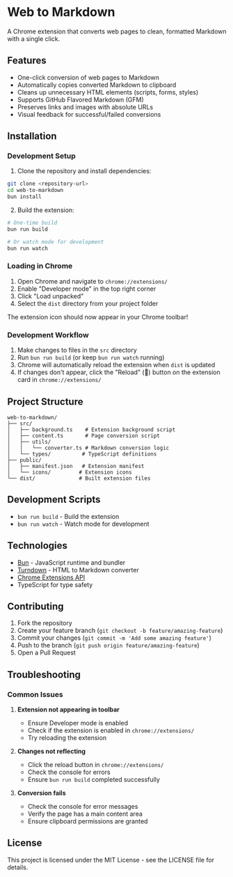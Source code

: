 # Web to Markdown

A Chrome extension that converts web pages to clean, formatted Markdown with a single click.

## Features

- One-click conversion of web pages to Markdown
- Automatically copies converted Markdown to clipboard
- Cleans up unnecessary HTML elements (scripts, forms, styles)
- Supports GitHub Flavored Markdown (GFM)
- Preserves links and images with absolute URLs
- Visual feedback for successful/failed conversions

## Installation

### Development Setup

1. Clone the repository and install dependencies:

```bash
git clone <repository-url>
cd web-to-markdown
bun install
```

2. Build the extension:

```bash
# One-time build
bun run build

# Or watch mode for development
bun run watch
```

### Loading in Chrome

1. Open Chrome and navigate to `chrome://extensions/`
2. Enable "Developer mode" in the top right corner
3. Click "Load unpacked"
4. Select the `dist` directory from your project folder

The extension icon should now appear in your Chrome toolbar!

### Development Workflow

1. Make changes to files in the `src` directory
2. Run `bun run build` (or keep `bun run watch` running)
3. Chrome will automatically reload the extension when `dist` is updated
4. If changes don't appear, click the "Reload" (🔄) button on the extension card in `chrome://extensions/`

## Project Structure

```
web-to-markdown/
├── src/
│   ├── background.ts    # Extension background script
│   ├── content.ts       # Page conversion script
│   ├── utils/
│   │   └── converter.ts # Markdown conversion logic
│   └── types/          # TypeScript definitions
├── public/
│   ├── manifest.json   # Extension manifest
│   └── icons/         # Extension icons
└── dist/              # Built extension files
```

## Development Scripts

- `bun run build` - Build the extension
- `bun run watch` - Watch mode for development

## Technologies

- [Bun](https://bun.sh) - JavaScript runtime and bundler
- [Turndown](https://github.com/mixmark-io/turndown) - HTML to Markdown converter
- [Chrome Extensions API](https://developer.chrome.com/docs/extensions/reference/)
- TypeScript for type safety

## Contributing

1. Fork the repository
2. Create your feature branch (`git checkout -b feature/amazing-feature`)
3. Commit your changes (`git commit -m 'Add some amazing feature'`)
4. Push to the branch (`git push origin feature/amazing-feature`)
5. Open a Pull Request

## Troubleshooting

### Common Issues

1. **Extension not appearing in toolbar**
   - Ensure Developer mode is enabled
   - Check if the extension is enabled in `chrome://extensions/`
   - Try reloading the extension

2. **Changes not reflecting**
   - Click the reload button in `chrome://extensions/`
   - Check the console for errors
   - Ensure `bun run build` completed successfully

3. **Conversion fails**
   - Check the console for error messages
   - Verify the page has a main content area
   - Ensure clipboard permissions are granted

## License

This project is licensed under the MIT License - see the LICENSE file for details.
